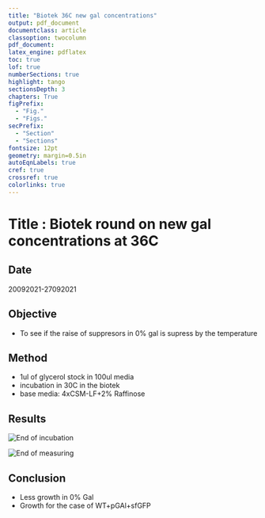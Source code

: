 ```yaml
---
title: "Biotek 36C new gal concentrations"
output: pdf_document
documentclass: article
classoption: twocolumn
pdf_document:
latex_engine: pdflatex
toc: true
lof: true
numberSections: true
highlight: tango
sectionsDepth: 3
chapters: True
figPrefix:
  - "Fig."
  - "Figs."
secPrefix:
  - "Section"
  - "Sections"
fontsize: 12pt
geometry: margin=0.5in
autoEqnLabels: true
cref: true
crossref: true
colorlinks: true
---
```


# Title : Biotek round on new gal concentrations at 36C 

## Date

20092021-27092021

## Objective

- To see if the raise of suppresors in 0% gal is supress by the temperature

## Method

- 1ul of glycerol stock in 100ul media
- incubation in 30C in the biotek
- base media: 4xCSM-LF+2% Raffinose 

## Results

![End of incubation](../Images/22092021-end-of-incubation.png)

![End of measuring](../Images/24092021-end-of-measuring.png)

## Conclusion

- Less growth in 0% Gal
- Growth for the case of WT+pGAl+sfGFP
